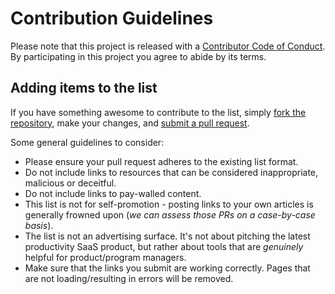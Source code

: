 # Contribution Guidelines

Please note that this project is released with a [Contributor Code of Conduct](code-of-conduct.md). By participating in this project you agree to abide by its terms.

## Adding items to the list

If you have something awesome to contribute to the list, simply [fork the repository](https://help.github.com/en/articles/fork-a-repo), make your changes, and [submit a pull request](https://help.github.com/en/articles/creating-a-pull-request).

Some general guidelines to consider:

- Please ensure your pull request adheres to the existing list format.
- Do not include links to resources that can be considered inappropriate, malicious or deceitful.
- Do not include links to pay-walled content.
- This list is not for self-promotion - posting links to your own articles is generally frowned upon (_we can assess those PRs on a case-by-case basis_).
- The list is not an advertising surface. It's not about pitching the latest productivity SaaS product, but rather about tools that are _genuinely_ helpful for product/program managers.
- Make sure that the links you submit are working correctly. Pages that are not loading/resulting in errors will be removed.
